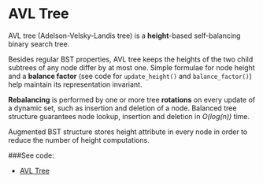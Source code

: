 # AVL Tree

AVL tree (Adelson-Velsky-Landis tree) is a **height**-based self-balancing binary search 
 tree.

Besides regular BST properties, AVL tree keeps the heights of the two child subtrees of 
 any node differ by at most one. Simple formulae for node height and a **balance factor** 
 (see code for `update_height()` and `balance_factor()`) help maintain its representation
 invariant.

**Rebalancing** is performed by one or more tree **rotations** on every update of a 
 dynamic set, such as insertion and deletion of a node. Balanced tree structure guarantees
 node lookup, insertion and deletion in *O(log(n))* time.

Augmented BST structure stores height attribute in every node in order to reduce the
 number of height computations.

###See code:
- [AVL Tree](/trees/avl/__init__.py)